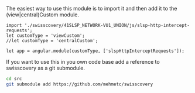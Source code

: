 
The easiest way to use this module is to import it and then add it to the (view|central)Custom module.

```code javascript
import './swisscovery/41SLSP_NETWORK-VU1_UNION/js/slsp-http-intercept-requests';
let customType = 'viewCustom';
//let customType = 'centralCustom';

let app = angular.module(customType, ['slspHttpInterceptRequests']);
```

If you want to use this in you own code base add a reference to swisscovery as a git submodule.

``` bash
cd src
git submodule add https://github.com/mehmetc/swisscovery
```